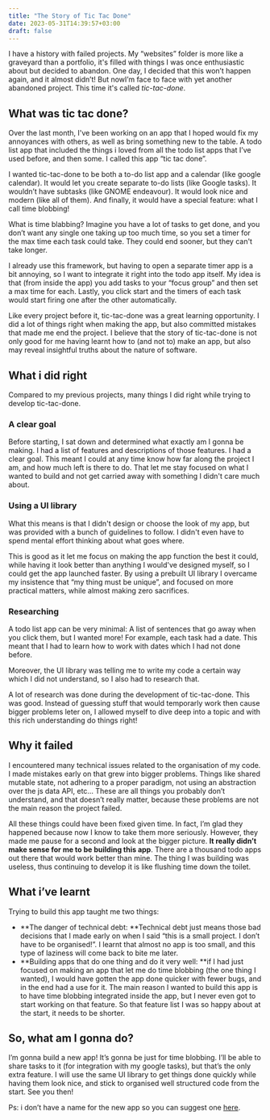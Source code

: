 ```yaml
---
title: "The Story of Tic Tac Done"
date: 2023-05-31T14:39:57+03:00
draft: false
---
```


<!-----

Yay, no errors, warnings, or alerts!

Conversion time: 0.381 seconds.


Using this Markdown file:

1. Paste this output into your source file.
2. See the notes and action items below regarding this conversion run.
3. Check the rendered output (headings, lists, code blocks, tables) for proper
   formatting and use a linkchecker before you publish this page.

Conversion notes:

* Docs to Markdown version 1.0β34
* Wed May 31 2023 04:42:00 GMT-0700 (PDT)
* Source doc: The story of tic tac done
----->


I have a history with failed projects. My “websites” folder is more like a graveyard than a portfolio, it's filled with things I was once enthusiastic about but decided to abandon. One day, I decided that this won’t happen again, and it almost didn’t! But nowI’m face to face with yet another abandoned project. This time it's called _tic-tac-done_.


## What was tic tac done?

Over the last month, I've been working on an app that I hoped would fix my annoyances with others, as well as  bring something new to the table. A todo list app that included the things i loved from all the todo list apps that I’ve used before, and then some. I called this app “tic tac done”.

I wanted tic-tac-done to be both a to-do list app and a calendar (like google calendar). It would let you create separate to-do lists (like Google tasks). It wouldn’t have subtasks (like GNOME endeavour). It would look nice and modern (like all of them). And finally, it would have a special feature: what I call time blobbing!

What is time blabbing? Imagine you have a lot of tasks to get done, and you don’t want any single one taking up too much time, so you set a timer for the max time each task could take. They could end sooner, but they can't take longer. 

I already use this framework, but having to open a separate timer app is a bit annoying, so I want to integrate it right into the todo app itself. My idea is that (from inside the app) you add tasks to your “focus group” and then set a max time for each. Lastly, you click start and the timers of each task would start firing one after the other automatically.

Like every project before it, tic-tac-done was a great learning opportunity. I did a lot of things right when making the app, but also committed mistakes that made me end the project. I believe that the story of tic-tac-done is not only good for me having learnt how to (and not to) make an app, but also may reveal insightful truths about the nature of software.


## What i did right

Compared to my previous projects, many things I did right while trying to develop tic-tac-done. 


### A clear goal

Before starting, I sat down and determined what exactly am I gonna be making. I had a list of features and descriptions of those features. I had a clear goal. This meant I could at any time know how far along the project I am, and how much left is there to do. That let me stay focused on what I wanted to build and not get carried away with something I didn't care much about.


### Using a UI library

What this means is that I didn't design or choose the look of my app, but was provided with a bunch of guidelines to follow. I didn't even have to spend mental effort thinking about what goes where.

This is good as it let me focus on making the app function the best it could, while having it look better than anything I would've designed myself, so I could get the app launched faster. By using a prebuilt UI library I overcame my insistence that “my thing must be unique”, and focused on more practical matters, while almost making zero sacrifices.


### Researching

A todo list app can be very minimal: A list of sentences that go away when you click them, but I wanted more! For example, each task had a date. This meant that I had to learn how to work with dates which I had not done before.

Moreover, the UI library was telling me to write my code a certain way which I did not understand, so I also had to research that. 

A lot of research was done during the development of tic-tac-done. This was good. Instead of guessing stuff that would temporarly work then cause bigger problems leter on, I allowed myself to dive deep into a topic and with this rich understanding do things right!


## Why it failed

I encountered many technical issues related to the organisation of my code. I made mistakes early on that grew into bigger problems. Things like shared mutable state, not adhering to a proper paradigm, not using an abstraction over the js data API, etc… These are all things you probably don’t understand, and that doesn’t really matter, because these problems are not the main reason the project failed. 

All these things could have been fixed given time. In fact, I’m glad they happened because now I know to take them more seriously. However, they made me pause for a second and look at the bigger picture. **It really didn’t make sense for me to be building this app**. There are a thousand todo apps out there that would work better than mine. The thing I was building was useless, thus continuing to develop it is like flushing time down the toilet.


## What i’ve learnt

Trying to build this app taught me two things: 



* **The danger of technical debt: **Technical debt just means those bad decisions that I made early on when I said “this is a small project. I don’t have to be organised!”. I learnt that almost no app is too small, and this type of laziness will come back to bite me later.
* **Building apps that do one thing and do it very well: **if I had just focused on making an app that let me do time blobbing (the one thing I wanted), I would have gotten the app done quicker with fewer bugs, and in the end had a use for it. The main reason I wanted to build this app is to have time blobbing integrated inside the app, but I never even got to start working on that feature. So that feature list I was so happy about at the start, it needs to be shorter.


## So, what am I gonna do?

I’m gonna build a new app! It’s gonna be just for time blobbing. I’ll be able to share tasks to it (for integration with my google tasks), but that’s the only extra feature. I will use the same UI library to get things done quickly while having them look nice, and stick to organised well structured code from the start. See you then!

Ps: i don’t have a name for the new app so you can suggest one [here](mailto:mohsenelsisi36@gmail.com).

